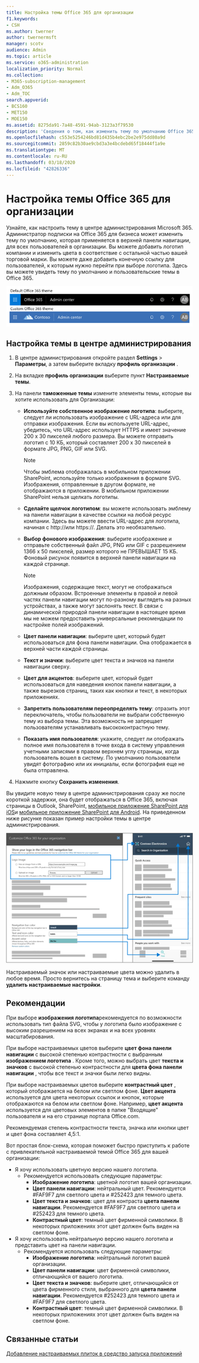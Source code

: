 ```yaml
---
title: Настройка темы Office 365 для организации
f1.keywords:
- CSH
ms.author: twerner
author: twernermsft
manager: scotv
audience: Admin
ms.topic: article
ms.service: o365-administration
localization_priority: Normal
ms.collection:
- M365-subscription-management
- Adm_O365
- Adm_TOC
search.appverid:
- BCS160
- MET150
- MOE150
ms.assetid: 8275da91-7a48-4591-94ab-3123a3f79530
description: 'Сведения о том, как изменить тему по умолчанию Office 365 и настроить ее на использование логотипа или цвета вашей компании. '
ms.openlocfilehash: c553e5254246bd81d435b4ebc2be2e975dd80a9d
ms.sourcegitcommit: 2859c82b30ae9cbd3a3e4bcdebd65f18444f1a9e
ms.translationtype: MT
ms.contentlocale: ru-RU
ms.lasthandoff: 03/18/2020
ms.locfileid: "42826336"
---
```

# <a name="customize-the-office-365-theme-for-your-organization"></a>Настройка темы Office 365 для организации

Узнайте, как настроить тему в центре администрирования Microsoft 365. Администратор подписки на Office 365 для бизнеса может изменить тему по умолчанию, которая применяется в верхней панели навигации, для всех пользователей в организации. Вы можете добавить логотип компании и изменить цвета в соответствие с остальной частью вашей торговой марки. Вы можете даже добавить конечную ссылку для пользователей, к которым нужно перейти при выборе логотипа. Здесь вы можете увидеть тему по умолчанию и пользовательские темы в Office 365.
  
![Тема Office 365, используемая по умолчанию и настраиваемая тема Office 365](../../media/e2cbc922-b424-4683-8c5c-fdbcbd0ce844.png)
  
## <a name="customize-your-theme-in-the-admin-center"></a>Настройка темы в центре администрирования

1. В центре администрирования откройте раздел **Settings** \> **Параметры**, а затем выберите вкладку **профиль организации** .

2. На вкладке **профиль организации** выберите пункт **Настраиваемые темы**.

3. На панели **таможенные темы** измените элементы темы, которые вы хотите использовать для Организации:
    
    - **Используйте собственное изображение логотипа**: выберите, следует ли использовать изображение с URL-адреса или для отправки изображения. Если вы используете URL-адрес, убедитесь, что URL-адрес использует HTTPS и имеет значение 200 x 30 пикселей любого размера. Вы можете отправить логотип с 10 КБ, который составляет 200 x 30 пикселей в формате JPG, PNG, GIF или SVG.

      > [!NOTE]
      > Чтобы эмблема отображалась в мобильном приложении SharePoint, используйте только изображения в формате SVG. Изображения, отправленные в другом формате, не отображаются в приложении. В мобильном приложении SharePoint нельзя щелкать логотипы.

    - **Сделайте щелчок логотипом**: вы можете использовать эмблему на панели навигации в качестве ссылки на любой ресурс компании. Здесь вы можете ввести URL-адрес для логотипа, начиная с http://или https://. Делать это необязательно.

    - **Выбор фонового изображения**: выберите изображение и отправьте собственный файл JPG, PNG или GIF с разрешением 1366 x 50 пикселей, размер которого не ПРЕВЫШАЕТ 15 КБ. Фоновый рисунок появится в верхней панели навигации на каждой странице.

      > [!NOTE]
      > Изображения, содержащие текст, могут не отображаться должным образом. Встроенные элементы в правой и левой частях панели навигации могут по-разному выглядеть на разных устройствах, а также могут заслонять текст. В связи с динамической природой панели навигации в настоящее время мы не можем предоставить универсальные рекомендации по настройке полей изображений. 

    - **Цвет панели навигации**: выберите цвет, который будет использоваться для фона панели навигации. Она отображается в верхней части каждой страницы.

    - **Текст и значки**: выберите цвет текста и значков на панели навигации сверху.

    - **Цвет для акцентов**: выберите цвет, который будет использоваться для наведения кнопок панели навигации, а также вырезков страниц, таких как кнопки и текст, в некоторых приложениях.

     - **Запретить пользователям переопределять тему**: отразить этот переключатель, чтобы пользователи не выбрали собственную тему из выбора темы. Эта возможность не запрещает пользователям устанавливать высококонтрастную тему.

    - **Показать имя пользователя**: укажите, следует ли отображать полное имя пользователя в точке входа в систему управления учетными записями в правом верхнем углу страницы, когда пользователь вошел в систему. По умолчанию пользователи увидят фотографию или их инициалы, если фотография еще не была отправлена.
    
4. Нажмите кнопку **Сохранить изменения**.
    
Вы увидите новую тему в центре администрирования сразу же после короткой задержки, она будет отображаться в Office 365, включая страницы в Outlook, SharePoint, [мобильное приложение SharePoint для iOS](https://support.office.com/en-us/article/SharePoint-mobile-app-for-iOS-339402ce-16bb-4c97-9475-0c5375ccef7a)и [мобильное приложение SharePoint для Android](https://support.office.com/en-us/article/SharePoint-mobile-app-for-Android-d875654b-fb0a-4dbe-a17a-a676cf936284). На приведенном ниже рисунке показан пример настройки темы в центре администрирования.

![m365 — Admin — клиент — тема — основные сведения](../../media/m365-admin-tenant-theme-conceptual.png)

Настраиваемый значок или настраиваемые цвета можно удалить в любое время. Просто вернитесь на страницу тема и выберите команду **удалить настраиваемые настройки**.
  
## <a name="best-practices"></a>Рекомендации

При выборе **изображения логотипа**рекомендуется по возможности использовать тип файла SVG, чтобы у логотипа было изображение с высоким разрешением на всех экранах и на всех уровнях масштабирования.

При выборе настраиваемых цветов выберите **цвет фона панели навигации** с высокой степенью контрастности с выбранным **изображением логотипа** . Кроме того, можно выбрать цвет **текста и значков** с высокой степенью контрастности для **цвета фона панели навигации** , чтобы все текст и значки были легко видны.

При выборе настраиваемых цветов выберите **контрастный цвет** , который отображается на белом или светлом фоне. **Цвет акцента** используется для цвета некоторых ссылок и кнопок, которые отображаются на белом или светлом фоне. Например, **цвет акцента** используется для цветовых элементов в папке "Входящие" пользователя и на его странице портала Office.com. 
  
Рекомендуемая степень контрастности текста, значка или кнопки цвет и цвет фона составляет 4,5:1.

Вот простая блок-схема, которая поможет быстро приступить к работе с привлекательной настраиваемой темой Office 365 для вашей организации:
  - Я хочу использовать цветную версию нашего логотипа.
    - Рекомендуется использовать следующие параметры:
      - **Изображение логотипа**: цветной логотип вашей организации.
      - **Цвет панели навигации**: нейтральный цвет. Рекомендуется #FAF9F7 для светлого цвета и #252423 для темного цвета.
      - **Цвет текста и значков**: цвет для контраста **цвета панели навигации**. Рекомендуется #FAF9F7 для светлого цвета и #252423 для темного цвета.
      - **Контрастный цвет**: темный цвет фирменной символики. В некоторых приложениях этот цвет должен быть виден на светлом фоне.
  - Я хочу использовать нейтральную версию нашего логотипа и представить цвет на панели навигации.
    - Рекомендуется использовать следующие параметры:
      - **Изображение логотипа**: нейтральный логотип вашей организации.
      - **Цвет панели навигации**: цвет фирменной символики, отличающийся от вашего логотипа.
      - **Цвет текста и значков**: выберите цвет, отличающийся от цвета фирменного стиля, выбранного для **цвета панели навигации**. Рекомендуется #252423 для темного цвета и #FAF9F7 для светлого цвета.
      - **Контрастный цвет**: темный цвет фирменной символики. В некоторых приложениях этот цвет должен быть виден на светлом фоне.
  
## <a name="related-articles"></a>Связанные статьи

[Добавление настраиваемых плиток в средство запуска приложений](../manage/customize-the-app-launcher.md)
  
  

